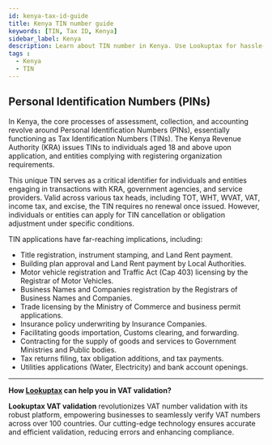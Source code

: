 ```yaml
---
id: kenya-tax-id-guide
title: Kenya TIN number guide
keywords: [TIN, Tax ID, Kenya]
sidebar_label: Kenya
description: Learn about TIN number in Kenya. Use Lookuptax for hassle-free tax id validation in Kenya and other 100+ countries
tags : 
  - Kenya
  - TIN
---
```


## Personal Identification Numbers (PINs)

In Kenya, the core processes of assessment, collection, and accounting revolve around Personal Identification Numbers (PINs), essentially functioning as Tax Identification Numbers (TINs). The Kenya Revenue Authority (KRA) issues TINs to individuals aged 18 and above upon application, and entities complying with registering organization requirements.

This unique TIN serves as a critical identifier for individuals and entities engaging in transactions with KRA, government agencies, and service providers. Valid across various tax heads, including TOT, WHT, WVAT, VAT, income tax, and excise, the TIN requires no renewal once issued. However, individuals or entities can apply for TIN cancellation or obligation adjustment under specific conditions.

TIN applications have far-reaching implications, including:

- Title registration, instrument stamping, and Land Rent payment.
- Building plan approval and Land Rent payment by Local Authorities.
- Motor vehicle registration and Traffic Act (Cap 403) licensing by the Registrar of Motor Vehicles.
- Business Names and Companies registration by the Registrars of Business Names and Companies.
- Trade licensing by the Ministry of Commerce and business permit applications.
- Insurance policy underwriting by Insurance Companies.
- Facilitating goods importation, Customs clearing, and forwarding.
- Contracting for the supply of goods and services to Government Ministries and Public bodies.
- Tax returns filing, tax obligation additions, and tax payments.
- Utilities applications (Water, Electricity) and bank account openings.




----
**How [Lookuptax](https://lookuptax.com/) can help you in VAT validation?**

**Lookuptax VAT validation** revolutionizes VAT number validation with its robust platform, empowering businesses to seamlessly verify VAT numbers across over 100 countries. Our cutting-edge technology ensures accurate and efficient validation, reducing errors and enhancing compliance.
